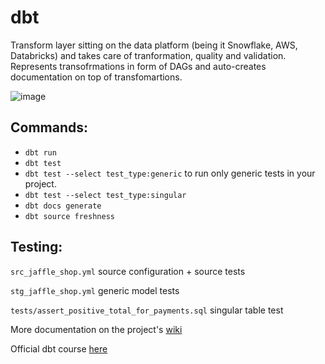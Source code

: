 # dbt

Transform layer sitting on the data platform (being it Snowflake, AWS, Databricks) and takes care of tranformation, quality and validation. Represents transofrmations in form of DAGs and auto-creates documentation on top of transfomartions.


![image](https://user-images.githubusercontent.com/39126832/149541428-18bf8ee5-d9b9-4813-82ff-80787966601e.png)



## Commands:

- `dbt run`
- `dbt test`
- `dbt test --select test_type:generic` to run only generic tests in your project.
- `dbt test --select test_type:singular`
- `dbt docs generate`
- `dbt source freshness`

## Testing:

`src_jaffle_shop.yml` source configuration + source tests

`stg_jaffle_shop.yml` generic model tests

`tests/assert_positive_total_for_payments.sql` singular table test



More documentation on the project's [wiki](https://github.com/blazova/dbt/wiki)

Official dbt course [here](https://courses.getdbt.com/courses/take/fundamentals/lessons/30210802-welcome)
